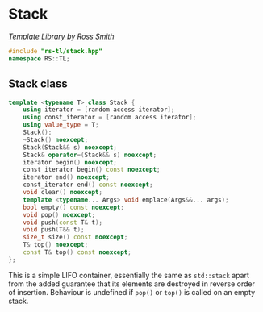 # Stack

_[Template Library by Ross Smith](index.html)_

```c++
#include "rs-tl/stack.hpp"
namespace RS::TL;
```

## Stack class

```c++
template <typename T> class Stack {
    using iterator = [random access iterator];
    using const_iterator = [random access iterator];
    using value_type = T;
    Stack();
    ~Stack() noexcept;
    Stack(Stack&& s) noexcept;
    Stack& operator=(Stack&& s) noexcept;
    iterator begin() noexcept;
    const_iterator begin() const noexcept;
    iterator end() noexcept;
    const_iterator end() const noexcept;
    void clear() noexcept;
    template <typename... Args> void emplace(Args&&... args);
    bool empty() const noexcept;
    void pop() noexcept;
    void push(const T& t);
    void push(T&& t);
    size_t size() const noexcept;
    T& top() noexcept;
    const T& top() const noexcept;
};
```

This is a simple LIFO container, essentially the same as `std::stack` apart
from the added guarantee that its elements are destroyed in reverse order of
insertion. Behaviour is undefined if `pop()` or `top()` is called on an empty
stack.
